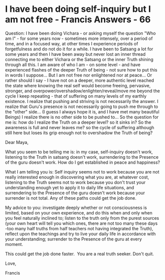 # I have been doing self-inquiry but I am not free - Francis Answers - 66

Question: I have been doing Vichara - or asking myself the question &quot;Who am I&quot; - for some years now - sometimes more intensely, over a period of time, and in a focused way, at other times I experience periods of forgetfulness and do not do it for a while. I have been to Satsang a lot for some years and then I have been away but never lost an inner thread connecting me to either Vichara or the Satsang or the inner Truth shining through all this. I am aware of who I am - on some level - and have experienced flashes of the deeper Truth of being - not sure how to put this in words I suppose... But I am not free nor enlightened nor at peace... Or rather should I say - I have not on a deeper, more authentic level reached the state where knowing the real self would become freeing, pervasive, stronger, and overpower/overshadow/enlighten/reveal/move me beyond the cycle I keep repeating - that of suffering on many levels of my earthly existence. I realize that pushing and striving is not necessarily the answer. I realize that Guru's presence is not necessarily going to push me through to the &quot;other&quot; side... (I guess I always hope it is, and I have met many beautiful Beings) I realize there is no other side to be pushed to... So the question for me is: how do I realize the Truth on a deeper level? so it sinks in? So the awareness is full and never leaves me? so the cycle of suffering although still here but loses its grip enough not to overshadow the Truth of being?

Dear Maya,

What you seem to be telling me is: in my case, self-inquiry doesn't work, listening to the Truth in satsang doesn't work, surrendering to the Presence of the guru doesn't work. How do I get established in peace and happiness?

What I am telling you is: Self inquiry seems not to work because you are not really interested enough in discovering what you are, at whatever cost, listening to the Truth seems not to work because you don't trust your understanding enough yet to apply it to daily life situations, and surrendering to the Presence of the guru doesn't work because your surrender is not total. Any of these paths could get the job done.

My advice to you: investigate deeply whether or not consciousness is limited, based on your own experience, and do this&nbsp;when and only when you feel naturally inclined to; listen to the truth only from the purest sources (your own heart will tell you which ones, there are not too many these days -too many half truths from half teachers not having integrated the Truth), reflect upon the teachings and try to live your daily life in accordance with your understanding; surrender to the Presence of the guru at every moment.

This could get the job done faster. &nbsp;You are a real truth seeker. Don't quit.

Love,

Francis&nbsp;

